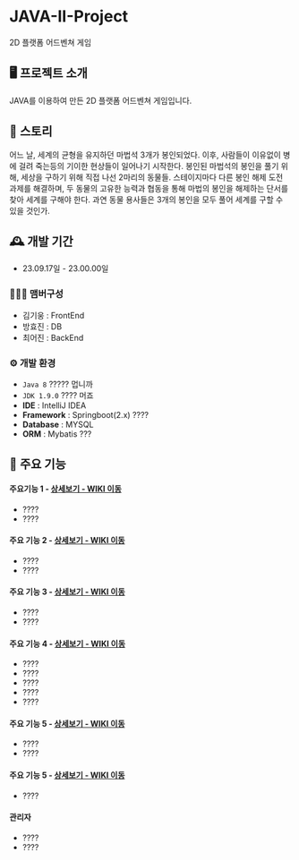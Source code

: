 # JAVA-II-Project

2D 플랫폼 어드벤쳐 게임

## 🖥️ 프로젝트 소개
JAVA를 이용하여 만든 2D 플랫폼 어드벤쳐 게임입니다.
<br>

## 💬 스토리
 어느 날, 세계의 균형을 유지하던 마법석 3개가 봉인되었다. 이후, 사람들이 이유없이 병에 걸려 죽는등의 기이한 현상들이 일어나기 시작한다. 봉인된 마법석의 봉인을 풀기 위해, 세상을 구하기 위해 직접 나선 2마리의 동물들.
스테이지마다 다른 봉인 해제 도전 과제를 해결하며, 두 동물의 고유한 능력과 협동을 통해 마법의 봉인을 해제하는 단서를 찾아 세계를 구해야 한다. 과연 동물 용사들은 3개의 봉인을 모두 풀어 세계를 구할 수 있을 것인가.

## 🕰️ 개발 기간
* 23.09.17일 - 23.00.00일

### 🧑‍🤝‍🧑 맴버구성
 - 김기웅 : FrontEnd
 - 방효진 : DB
 - 최어진 : BackEnd

### ⚙️ 개발 환경
- `Java 8` ????? 멉니까
- `JDK 1.9.0` ???? 머죠
- **IDE** : IntelliJ IDEA
- **Framework** : Springboot(2.x) ????
- **Database** : MYSQL
- **ORM** : Mybatis ???

## 📌 주요 기능
#### 주요기능 1 - <a href="https://github.com/chaehyuenwoo/SpringBoot-Project-MEGABOX/wiki/%EC%A3%BC%EC%9A%94-%EA%B8%B0%EB%8A%A5-%EC%86%8C%EA%B0%9C(Login)" >상세보기 - WIKI 이동</a>
- ????
- ????
#### 주요 기능 2 - <a href="https://github.com/chaehyuenwoo/SpringBoot-Project-MEGABOX/wiki/%EC%A3%BC%EC%9A%94-%EA%B8%B0%EB%8A%A5-%EC%86%8C%EA%B0%9C(Member)" >상세보기 - WIKI 이동</a>
- ????
- ????
#### 주요 기능 3 - <a href="https://github.com/chaehyuenwoo/SpringBoot-Project-MEGABOX/wiki/%EC%A3%BC%EC%9A%94-%EA%B8%B0%EB%8A%A5-%EC%86%8C%EA%B0%9C(Member)" >상세보기 - WIKI 이동</a>
- ????
- ????

#### 주요 기능 4 - <a href="https://github.com/chaehyuenwoo/SpringBoot-Project-MEGABOX/wiki/%EC%A3%BC%EC%9A%94-%EA%B8%B0%EB%8A%A5-%EC%86%8C%EA%B0%9C(%EC%98%81%ED%99%94-%EC%98%88%EB%A7%A4)" >상세보기 - WIKI 이동</a>
- ????
- ????
- ????
- ????
- ????
#### 주요 기능 5 - <a href="https://github.com/chaehyuenwoo/SpringBoot-Project-MEGABOX/wiki/%EC%A3%BC%EC%9A%94-%EA%B8%B0%EB%8A%A5-%EC%86%8C%EA%B0%9C(%EB%A9%94%EC%9D%B8-Page)" >상세보기 - WIKI 이동</a>
- ????
- ????
#### 주요 기능 5 - <a href="" >상세보기 - WIKI 이동</a> 
- ????

#### 관리자
- ????
- ????
